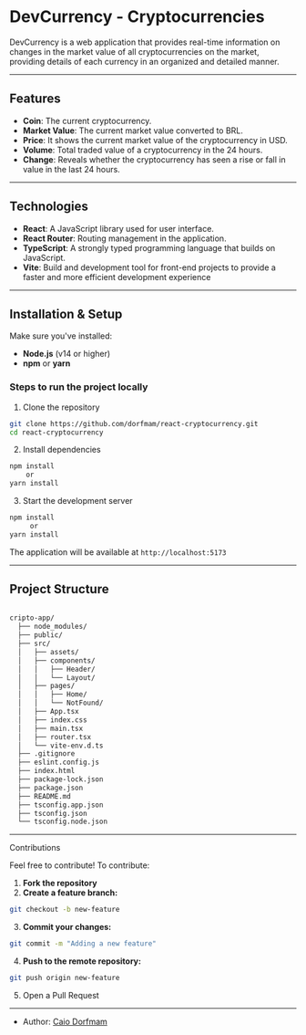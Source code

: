 # DevCurrency - Cryptocurrencies

DevCurrency is a web application that provides real-time information on changes in the market value of all cryptocurrencies on the market, providing details of each currency in an organized and detailed manner.

---

## Features

- **Coin**: The current cryptocurrency.
- **Market Value**: The current market value converted to BRL.
- **Price**: It shows the current market value of the cryptocurrency in USD.
- **Volume**: Total traded value of a cryptocurrency in the 24 hours.
- **Change**: Reveals whether the cryptocurrency has seen a rise or fall in value in the last 24 hours.

---

## Technologies

- **React**: A JavaScript library used for user interface.
- **React Router**: Routing management in the application.
- **TypeScript**: A strongly typed programming language that builds on JavaScript.
- **Vite**: Build and development tool for front-end projects to provide a faster and more efficient development experience

---

## Installation & Setup

Make sure you've installed:

- **Node.js** (v14 or higher)
- **npm** or **yarn**

### Steps to run the project locally

1. Clone the repository

  ```bash
  git clone https://github.com/dorfmam/react-cryptocurrency.git
  cd react-cryptocurrency
  ```

2. Install dependencies

  ```bash
  npm install
      or
  yarn install
  ```

3. Start the development server

  ```bash
  npm install
       or
  yarn install
  ```

The application will be available at `http://localhost:5173`

---

## Project Structure

  ```bash 

  cripto-app/
    ├── node_modules/
    ├── public/
    ├── src/
    │   ├── assets/
    │   ├── components/
    │   │   ├── Header/
    │   │   └── Layout/
    │   ├── pages/
    │   │   ├── Home/
    │   │   └── NotFound/
    │   ├── App.tsx
    │   ├── index.css
    │   ├── main.tsx
    │   ├── router.tsx
    │   └── vite-env.d.ts
    ├── .gitignore
    ├── eslint.config.js
    ├── index.html
    ├── package-lock.json
    ├── package.json
    ├── README.md
    ├── tsconfig.app.json
    ├── tsconfig.json
    └── tsconfig.node.json
  ```

---

Contributions

Feel free to contribute! To contribute:

1. **Fork the repository**
2. **Create a feature branch:**

  ```bash
  git checkout -b new-feature
  ```
3. **Commit your changes:**

  ```bash
  git commit -m "Adding a new feature"
  ```
4. **Push to the remote repository:**

  ```bash
  git push origin new-feature
  ```
5. Open a Pull Request

---

- Author: [Caio Dorfmam](https://github.com/dorfmam/main)

